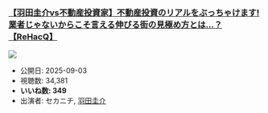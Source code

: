 ### [【羽田圭介vs不動産投資家】不動産投資のリアルをぶっちゃけます!業者じゃないからこそ言える伸びる街の見極め方とは...？【ReHacQ】](https://www.youtube.com/watch?v=nuPOOeoQrTs)
[![](https://img.youtube.com/vi/nuPOOeoQrTs/sddefault.jpg)](https://www.youtube.com/watch?v=nuPOOeoQrTs)
-   公開日: 2025-09-03
-   視聴数: 34,381
-   **いいね数: 349**
-   出演者: セカニチ, [羽田圭介](/rehacq_fan/people/羽田圭介 "wikilink")
